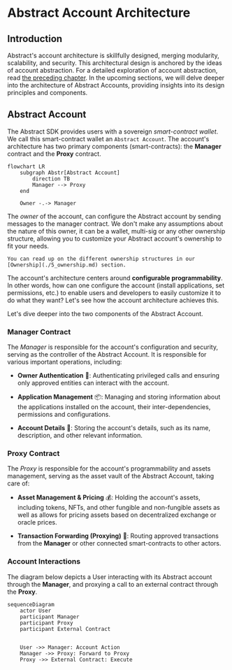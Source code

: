 # Abstract Account Architecture

## Introduction

Abstract's account architecture is skillfully designed, merging modularity, scalability, and security. This
architectural design is anchored by the ideas of account abstraction. For a detailed exploration of account abstraction,
read [the preceding chapter](./3_account_abstraction.md). In the upcoming sections, we will delve deeper into the
architecture of Abstract Accounts, providing insights into its design principles and components.

## Abstract Account

The Abstract SDK provides users with a sovereign *smart-contract wallet*. We call this smart-contract wallet
an `Abstract Account`. The account's architecture has two primary components (smart-contracts): the **Manager** contract
and the **Proxy** contract.

```mermaid
flowchart LR
    subgraph Abstr[Abstract Account]
        direction TB
        Manager --> Proxy
    end

    Owner -.-> Manager
```

The *owner* of the account, can configure the Abstract account by sending messages to the manager contract. We don't
make any assumptions about the nature of this owner, it can be a wallet, multi-sig or any other ownership structure,
allowing you
to customize your Abstract account's ownership to fit your needs.

```admonish info
You can read up on the different ownership structures in our [Ownership](./5_ownership.md) section.
```

The account's architecture centers around **configurable programmability**. In other words, how can one configure the
account (install applications, set permissions, etc.) to enable users and developers to easily customize it to do what
they want?
Let's see how the account architecture achieves this.

Let's dive deeper into the two components of the Abstract Account.

### Manager Contract

The *Manager* is responsible for the account's configuration and security, serving as the controller of the Abstract
Account. It is responsible for various important operations, including:

- **Owner Authentication** 🔐: Authenticating privileged calls and ensuring only approved entities can interact with the
  account.


- **Application Management** 📦: Managing and storing information about the applications installed on the account, their
  inter-dependencies, permissions and configurations.


- **Account Details** 📄: Storing the account's details, such as its name, description, and other relevant information.

### Proxy Contract

The *Proxy* is responsible for the account's programmability and assets management, serving as the asset vault of the
Abstract Account, taking care of:

- **Asset Management & Pricing** 💰: Holding the account's assets, including tokens, NFTs, and other fungible and
  non-fungible assets as well as allows for pricing assets based on decentralized exchange or oracle prices.


- **Transaction Forwarding (Proxying)** 🔀: Routing approved transactions from the **Manager** or other connected
  smart-contracts to other actors.

### Account Interactions

The diagram below depicts a User interacting with its Abstract account through the **Manager**, and proxying a call to an
external contract through the **Proxy**.

```mermaid
sequenceDiagram
    actor User
    participant Manager
    participant Proxy
    participant External Contract


    User ->> Manager: Account Action
    Manager ->> Proxy: Forward to Proxy
    Proxy ->> External Contract: Execute

```
